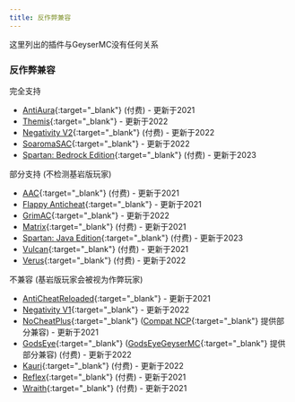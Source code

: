 ```yaml
---
title: 反作弊兼容
---
```


<div class="alert alert-warning" role="alert">
    这里列出的插件与GeyserMC没有任何关系
</div>

### 反作弊兼容

完全支持

- [AntiAura](https://www.spigotmc.org/resources/1368/){:target="_blank"} (付费) - 更新于2021
- [Themis](https://www.spigotmc.org/resources/90766/){:target="_blank"} - 更新于2022
- [Negativity V2](https://www.spigotmc.org/resources/86874/){:target="_blank"} (付费) - 更新于2022
- [SoaromaSAC](https://www.spigotmc.org/resources/87702/){:target="_blank"} - 更新于2022
- [Spartan: Bedrock Edition](https://builtbybit.com/resources/12832/){:target="_blank"} (付费) - 更新于2023

部分支持 (不检测基岩版玩家)

- [AAC](https://www.spigotmc.org/resources/6442/){:target="_blank"} (付费) - 更新于2021
- [Flappy Anticheat](https://www.spigotmc.org/resources/92180/){:target="_blank"} - 更新于2021
- [GrimAC](https://github.com/MWHunter/Grim){:target="_blank"} - 更新于2022
- [Matrix](https://matrix.rip/){:target="_blank"} (付费) - 更新于2021
- [Spartan: Java Edition](https://www.spigotmc.org/resources/25638/){:target="_blank"} (付费) - 更新于2023
- [Vulcan](https://www.spigotmc.org/resources/83626/){:target="_blank"} (付费) - 更新于2021
- [Verus](https://verus.ac){:target="_blank"} (付费) - 更新于2022

不兼容 (基岩版玩家会被视为作弊玩家)

- [AntiCheatReloaded](https://www.spigotmc.org/resources/23799/){:target="_blank"} - 更新于2021
- [Negativity V1](https://www.spigotmc.org/resources/48399/){:target="_blank"} - 更新于2022
- [NoCheatPlus](https://ci.codemc.io/job/Updated-NoCheatPlus/job/Updated-NoCheatPlus/){:target="_blank"} ([Compat NCP](https://github.com/Updated-NoCheatPlus/CompatNoCheatPlus/){:target="_blank"} 提供部分兼容) - 更新于2021
- [GodsEye](https://www.spigotmc.org/resources/69595/){:target="_blank"} ([GodsEyeGeyserMC](https://github.com/TheDejavu/GodsEyeGeyserMC/releases){:target="_blank"} 提供部分兼容) (付费) - 更新于2022
- [Kauri](https://www.spigotmc.org/resources/53721/){:target="_blank"} (付费) - 更新于2022
- [Reflex](https://www.spigotmc.org/resources/21122/){:target="_blank"} (付费) - 更新于2021
- [Wraith](https://www.spigotmc.org/resources/66887/){:target="_blank"} (付费) - 更新于2021
